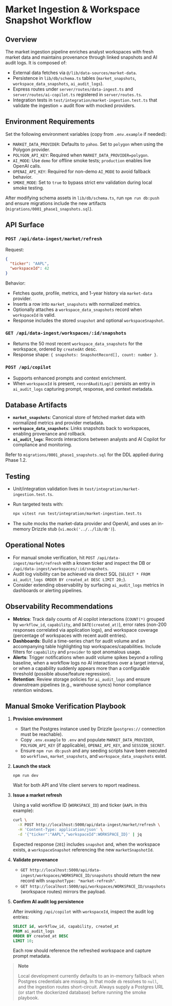 # Market Ingestion & Workspace Snapshot Workflow

## Overview

The market ingestion pipeline enriches analyst workspaces with fresh market data and maintains provenance through linked snapshots and AI audit logs. It is composed of:

- External data fetches via `@/lib/data-sources/market-data`.
- Persistence in `lib/db/schema.ts` tables (`market_snapshots`, `workspace_data_snapshots`, `ai_audit_logs`).
- Express routes under `server/routes/data-ingest.ts` and `server/routes/ai-copilot.ts` registered in `server/routes.ts`.
- Integration tests in `test/integration/market-ingestion.test.ts` that validate the ingestion + audit flow with mocked providers.

## Environment Requirements

Set the following environment variables (copy from `.env.example` if needed):

- `MARKET_DATA_PROVIDER`: Defaults to `yahoo`. Set to `polygon` when using the Polygon provider.
- `POLYGON_API_KEY`: Required when `MARKET_DATA_PROVIDER=polygon`.
- `AI_MODE`: Use `demo` for offline smoke tests; `production` enables live OpenAI calls.
- `OPENAI_API_KEY`: Required for non-demo `AI_MODE` to avoid fallback behavior.
- `SMOKE_MODE`: Set to `true` to bypass strict env validation during local smoke testing.

After modifying schema assets in `lib/db/schema.ts`, run `npm run db:push` and ensure migrations include the new artifacts (`migrations/0001_phase1_snapshots.sql`).

## API Surface

### `POST /api/data-ingest/market/refresh`

Request:

```json
{
  "ticker": "AAPL",
  "workspaceId": 42
}
```

Behavior:

- Fetches quote, profile, metrics, and 1-year history via `market-data` provider.
- Inserts a row into `market_snapshots` with normalized metrics.
- Optionally attaches a `workspace_data_snapshots` record when `workspaceId` is valid.
- Response includes the stored `snapshot` and optional `workspaceSnapshot`.

### `GET /api/data-ingest/workspaces/:id/snapshots`

- Returns the 50 most recent `workspace_data_snapshots` for the workspace, ordered by `createdAt` desc.
- Response shape: `{ snapshots: SnapshotRecord[], count: number }`.

### `POST /api/copilot`

- Supports enhanced prompts and context enrichment.
- When `workspaceId` is present, `recordAuditLog()` persists an entry in `ai_audit_logs` capturing prompt, response, and context metadata.

## Database Artifacts

- **`market_snapshots`**: Canonical store of fetched market data with normalized metrics and provider metadata.
- **`workspace_data_snapshots`**: Links snapshots back to workspaces, enabling provenance and rollback.
- **`ai_audit_logs`**: Records interactions between analysts and AI Copilot for compliance and monitoring.

Refer to `migrations/0001_phase1_snapshots.sql` for the DDL applied during Phase 1.2.

## Testing

- Unit/integration validation lives in `test/integration/market-ingestion.test.ts`.
- Run targeted tests with:

  ```bash
  npx vitest run test/integration/market-ingestion.test.ts
  ```

- The suite mocks the market-data provider and OpenAI, and uses an in-memory Drizzle stub (`vi.mock('../../lib/db')`).

## Operational Notes

- For manual smoke verification, hit `POST /api/data-ingest/market/refresh` with a known ticker and inspect the DB or `/api/data-ingest/workspaces/:id/snapshots`.
- Audit log visibility can be achieved via direct SQL (`SELECT * FROM ai_audit_logs ORDER BY created_at DESC LIMIT 20;`).
- Consider extending observability by surfacing `ai_audit_logs` metrics in dashboards or alerting pipelines.

## Observability Recommendations

- **Metrics**: Track daily counts of AI copilot interactions (`COUNT(*)` grouped by `workflow_id`, `capability`, and `DATE(created_at)`), error rates (non-200 responses correlated via application logs), and workspace coverage (percentage of workspaces with recent audit entries).
- **Dashboards**: Build a time-series chart for audit volume and an accompanying table highlighting top workspaces/capabilities. Include filters for `capability` and `provider` to spot anomalous usage.
- **Alerts**: Trigger notifications when audit volume spikes beyond a rolling baseline, when a workflow logs no AI interactions over a target interval, or when a capability suddenly appears more than a configurable threshold (possible abuse/feature regression).
- **Retention**: Review storage policies for `ai_audit_logs` and ensure downstream pipelines (e.g., warehouse syncs) honor compliance retention windows.

## Manual Smoke Verification Playbook

1. **Provision environment**

   - Start the Postgres instance used by Drizzle (`postgres://` connection must be reachable).
   - Copy `.env.example` to `.env` and populate `MARKET_DATA_PROVIDER`, `POLYGON_API_KEY` (if applicable), `OPENAI_API_KEY`, and `SESSION_SECRET`.
   - Ensure `npm run db:push` and any seeding scripts have been executed so `workflows`, `market_snapshots`, and `workspace_data_snapshots` exist.

2. **Launch the stack**

   ```bash
   npm run dev
   ```

   Wait for both API and Vite client servers to report readiness.

3. **Issue a market refresh**

   Using a valid workflow ID (`WORKSPACE_ID`) and ticker (`AAPL` in this example):

   ```bash
   curl \
     -X POST http://localhost:5000/api/data-ingest/market/refresh \
     -H 'Content-Type: application/json' \
     -d '{"ticker":"AAPL","workspaceId":WORKSPACE_ID}' | jq
   ```

   Expected response (`201`) includes `snapshot` and, when the workspace exists, a `workspaceSnapshot` referencing the new `marketSnapshotId`.

4. **Validate provenance**

   - `GET http://localhost:5000/api/data-ingest/workspaces/WORKSPACE_ID/snapshots` should return the new record with `snapshotType: "market-refresh"`.
   - `GET http://localhost:5000/api/workspaces/WORKSPACE_ID/snapshots` (workspace routes) mirrors the payload.

5. **Confirm AI audit log persistence**

   After invoking `/api/copilot` with `workspaceId`, inspect the audit log entries:

   ```sql
   SELECT id, workflow_id, capability, created_at
   FROM ai_audit_logs
   ORDER BY created_at DESC
   LIMIT 10;
   ```

   Each row should reference the refreshed workspace and capture prompt metadata.

> **Note**
>
> Local development currently defaults to an in-memory fallback when Postgres credentials are missing. In that mode `db` resolves to `null`, and the ingestion routes short-circuit. Always supply a Postgres URL (or start the dockerized database) before running the smoke playbook.

